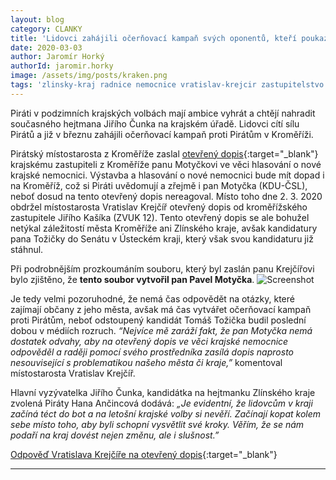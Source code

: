 ```yaml
---
layout: blog
category: CLANKY
title: 'Lidovci zahájili očerňovací kampaň svých oponentů, kteří poukazují na jejich přešlapy'
date: 2020-03-03
author: Jaromír Horký
authorId: jaromir.horky
image: /assets/img/posts/kraken.png
tags: 'zlinsky-kraj radnice nemocnice vratislav-krejcir zastupitelstvo hana-ancincova'
---
```

Piráti v podzimních krajských volbách mají ambice vyhrát a chtějí nahradit současného hejtmana Jiřího Čunka na krajském úřadě. Lidovci cítí sílu Pirátů a již v březnu zahájili očerňovací kampaň proti Pirátům v Kroměříži.

Pirátský místostarosta z Kroměříže zaslal [otevřený dopis](https://kromeriz.pirati.cz/aktuality/interpelujeme-zastupitele-ve-veci-hlasovani-o-krajske-nemocnici.html){:target="_blank"} krajskému zastupiteli z Kroměříže panu Motyčkovi ve věci hlasování o nové krajské nemocnici. Výstavba a hlasování o nové nemocnici bude mít dopad i na Kroměříž, což si Piráti uvědomují a zřejmě i pan Motyčka (KDU-ČSL), neboť dosud na tento otevřený dopis nereagoval. Místo toho dne 2. 3. 2020 obdržel místostarosta Vratislav Krejčíř otevřený dopis od kroměřížského zastupitele Jiřího Kašíka (ZVUK 12). Tento otevřený dopis se ale bohužel netýkal záležitostí města Kroměříže ani Zlínského kraje, avšak kandidatury pana Tožičky do Senátu v Ústeckém kraji, který však svou kandidaturu již stáhnul. 

Při podrobnějším prozkoumáním souboru, který byl zaslán panu Krejčířovi bylo zjištěno, že **tento soubor vytvořil pan Pavel Motyčka**.
![Screenshot](https://kromeriz.pirati.cz/assets/img/posts/screen-otevreny-dopis.jpg)

Je tedy velmi pozoruhodné, že nemá čas odpovědět na otázky, které zajímají občany z jeho města, avšak má čas vytvářet očerňovací kampaň proti Pirátům, neboť odstoupený kandidát Tomáš Tožička budil poslední dobou v médiích rozruch. *“Nejvíce mě zaráží fakt, že pan Motyčka nemá dostatek odvahy, aby na otevřený dopis ve věci krajské nemocnice odpověděl a raději pomocí svého prostředníka zasílá dopis naprosto nesouvisející s problematikou našeho města či kraje,”* komentoval místostarosta Vratislav Krejčíř.

Hlavní vyzývatelka Jiřího Čunka, kandidátka na hejtmanku Zlínského kraje zvolená Piráty Hana Ančincová dodává: *„Je evidentní, že lidovcům v kraji začíná téct do bot a na letošní krajské volby si nevěří. Začínají kopat kolem sebe místo toho, aby byli schopní vysvětlit své kroky. Věřím, že se nám podaří na kraj dovést nejen změnu, ale i slušnost.”*

[Odpověď Vratislava Krejčíře na otevřený dopis](https://drive.google.com/open?id=1qAbdYbHLp9R7bXyZy9ytMIsCNgXHjOXE){:target="_blank"}

---
